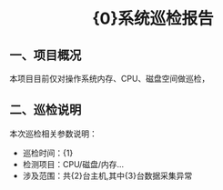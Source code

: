 # <center>{0}系统巡检报告</center>

## 一、项目概况

本项目目前仅对操作系统内存、CPU、磁盘空间做巡检，

## 二、巡检说明

本次巡检相关参数说明：

* 巡检时间：{1}
* 检测项目：CPU/磁盘/内存...
* 涉及范围：共{2}台主机,其中{3}台数据采集异常
